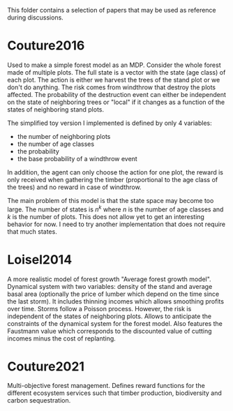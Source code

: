 This folder contains a selection of papers that may be used as reference during discussions.

# Couture2016
Used to make a simple forest model as an MDP. Consider the whole forest made of multiple plots. The full state is a vector with the state (age class) of each plot. The action is either we harvest the trees of the stand plot or we don't do anything. The risk comes from windthrow that destroy the plots affected. The probability of the destruction event can either be independent on the state of neighboring trees or "local" if it changes as a function of the states of neighboring stand plots.

The simplified toy version I implemented is defined by only 4 variables:
- the number of neighboring plots
- the number of age classes
- the probability
- the base probability of a windthrow event

In addition, the agent can only choose the action for one plot, the reward is only received when gathering the timber (proportional to the age class of the trees) and no reward in case of windthrow.

The main problem of this model is that the state space may become too large. The number of states is $n^k$ where $n$ is the number of age classes and $k$ is the number of plots. This does not allow yet to get an interesting behavior for now. I need to try another implementation that does not require that much states.

# Loisel2014
A more realistic model of forest growth "Average forest growth model". Dynamical system with two variables: density of the stand and average basal area (optionally the price of lumber which depend on the time since the last storm). It includes thinning incomes which allows smoothing profits over time. Storms follow a Poisson process. However, the risk is independent of the states of neighboring plots. Allows to anticipate the constraints of the dynamical system for the forest model.
Also features the Faustmann value which corresponds to the discounted value of cutting incomes minus the cost of replanting.

# Couture2021
Multi-objective forest management. Defines reward functions for the different ecosystem services such that timber production, biodiversity and carbon sequestration. 
